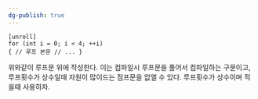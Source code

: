 ```yaml
---
dg-publish: true
---
```



```hlsl
[unroll] 
for (int i = 0; i < 4; ++i)
{ // 루프 본문 // ... }
```
위와같이 루프문 위에 작성한다. 이는 컴파일시 루프문을 풀어서 컴파일하는 구문이고, 루프횟수가 상수일때 자원이 많이드는 점프문을 없앨 수 있다. 루프횟수가 상수이며 적을때 사용하자.